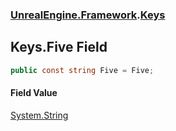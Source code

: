 ### [UnrealEngine.Framework](UnrealEngine_Framework.md 'UnrealEngine.Framework').[Keys](Keys.md 'UnrealEngine.Framework.Keys')
## Keys.Five Field
```csharp
public const string Five = Five;
```
#### Field Value
[System.String](https://docs.microsoft.com/en-us/dotnet/api/System.String 'System.String')
